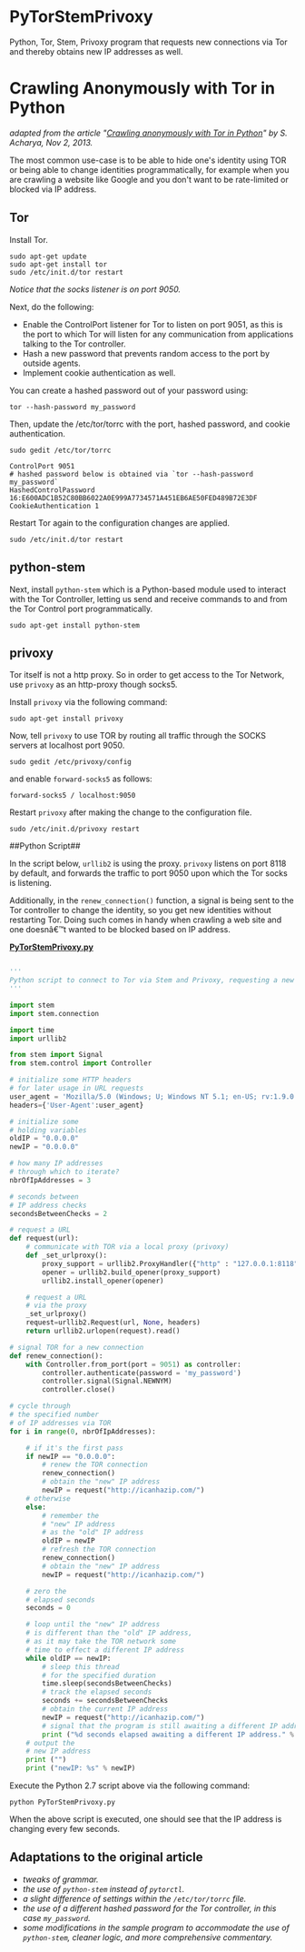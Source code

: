 PyTorStemPrivoxy
================

Python, Tor, Stem, Privoxy program that requests new connections via Tor and thereby obtains new IP addresses as well.

# Crawling Anonymously with Tor in Python #

*adapted from the article "[Crawling anonymously with Tor in Python](http://sacharya.com/crawling-anonymously-with-tor-in-python/)" by S. Acharya, Nov 2, 2013.*

The most common use-case is to be able to hide one's identity using TOR or being able to change identities programmatically, for example when you are crawling a website like Google and you don't want to be rate-limited or blocked via IP address.

## Tor ##

Install Tor.

```shell
sudo apt-get update
sudo apt-get install tor
sudo /etc/init.d/tor restart
```

*Notice that the socks listener is on port 9050.*

Next, do the following:

- Enable the ControlPort listener for Tor to listen on port 9051, as this is the port to which Tor will listen for any communication from applications talking to the Tor controller.
- Hash a new password that prevents random access to the port by outside agents.
- Implement cookie authentication as well.

You can create a hashed password out of your password using:
	
```shell
tor --hash-password my_password
```

Then, update the /etc/tor/torrc with the port, hashed password, and cookie authentication.

```shell
sudo gedit /etc/tor/torrc
```

```shell
ControlPort 9051
# hashed password below is obtained via `tor --hash-password my_password`
HashedControlPassword 16:E600ADC1B52C80BB6022A0E999A7734571A451EB6AE50FED489B72E3DF
CookieAuthentication 1
```

Restart Tor again to the configuration changes are applied.
	
```shell
sudo /etc/init.d/tor restart
```

## python-stem ##

Next, install `python-stem` which is a Python-based module used to interact with the Tor Controller, letting us send and receive commands to and from the Tor Control port programmatically.

```shell
sudo apt-get install python-stem
```

## privoxy ##

Tor itself is not a http proxy. So in order to get access to the Tor Network, use `privoxy` as an http-proxy though socks5.

Install `privoxy` via the following command:
	
```shell
sudo apt-get install privoxy
```

Now, tell `privoxy` to use TOR by routing all traffic through the SOCKS servers at localhost port 9050.

```shell
sudo gedit /etc/privoxy/config
```

and enable `forward-socks5` as follows:
	
```shell
forward-socks5 / localhost:9050
```

Restart `privoxy` after making the change to the configuration file.
	
```shell
sudo /etc/init.d/privoxy restart
```

##Python Script##

In the script below, `urllib2` is using the proxy. `privoxy` listens on port 8118 by default, and forwards the traffic to port 9050 upon which the Tor socks is listening.

Additionally, in the `renew_connection()` function,  a signal is being sent to the Tor controller to change the identity, so you get new identities without restarting Tor. Doing such comes in handy when crawling a web site and one doesnâ€™t wanted to be blocked based on IP address.

**[PyTorStemPrivoxy.py](https://gist.github.com/KhepryQuixote/46cf4f3b999d7f658853#file-pytorstemprivoxy-py)**

```python

'''
Python script to connect to Tor via Stem and Privoxy, requesting a new connection (hence a new IP as well) as desired.
'''

import stem
import stem.connection

import time
import urllib2

from stem import Signal
from stem.control import Controller

# initialize some HTTP headers
# for later usage in URL requests
user_agent = 'Mozilla/5.0 (Windows; U; Windows NT 5.1; en-US; rv:1.9.0.7) Gecko/2009021910 Firefox/3.0.7'
headers={'User-Agent':user_agent}

# initialize some
# holding variables
oldIP = "0.0.0.0"
newIP = "0.0.0.0"

# how many IP addresses
# through which to iterate?
nbrOfIpAddresses = 3

# seconds between
# IP address checks
secondsBetweenChecks = 2

# request a URL 
def request(url):
    # communicate with TOR via a local proxy (privoxy)
    def _set_urlproxy():
        proxy_support = urllib2.ProxyHandler({"http" : "127.0.0.1:8118"})
        opener = urllib2.build_opener(proxy_support)
        urllib2.install_opener(opener)

    # request a URL
    # via the proxy
    _set_urlproxy()
    request=urllib2.Request(url, None, headers)
    return urllib2.urlopen(request).read()

# signal TOR for a new connection 
def renew_connection():
    with Controller.from_port(port = 9051) as controller:
        controller.authenticate(password = 'my_password')
        controller.signal(Signal.NEWNYM)
        controller.close()

# cycle through
# the specified number
# of IP addresses via TOR 
for i in range(0, nbrOfIpAddresses):

    # if it's the first pass
    if newIP == "0.0.0.0":
        # renew the TOR connection
        renew_connection()
        # obtain the "new" IP address
        newIP = request("http://icanhazip.com/")
    # otherwise
    else:
        # remember the
        # "new" IP address
        # as the "old" IP address
        oldIP = newIP
        # refresh the TOR connection
        renew_connection()
        # obtain the "new" IP address
        newIP = request("http://icanhazip.com/")

    # zero the 
    # elapsed seconds    
    seconds = 0

    # loop until the "new" IP address
    # is different than the "old" IP address,
    # as it may take the TOR network some
    # time to effect a different IP address
    while oldIP == newIP:
        # sleep this thread
        # for the specified duration
        time.sleep(secondsBetweenChecks)
        # track the elapsed seconds
        seconds += secondsBetweenChecks
        # obtain the current IP address
        newIP = request("http://icanhazip.com/")
        # signal that the program is still awaiting a different IP address
        print ("%d seconds elapsed awaiting a different IP address." % seconds)
    # output the
    # new IP address
    print ("")
    print ("newIP: %s" % newIP)

```

Execute the Python 2.7 script above via the following command:
	
```shell
python PyTorStemPrivoxy.py
```

When the above script is executed, one should see that the IP address is changing every few seconds.



## Adaptations to the original article ##

- *tweaks of grammar.*
- *the use of `python-stem` instead of `pytorctl`.*
- *a slight difference of settings within the `/etc/tor/torrc` file.*
- *the use of a different hashed password for the Tor controller, in this case `my_password`.*
- *some modifications in the sample program to accommodate the use of `python-stem`, cleaner logic, and more comprehensive commentary.*
